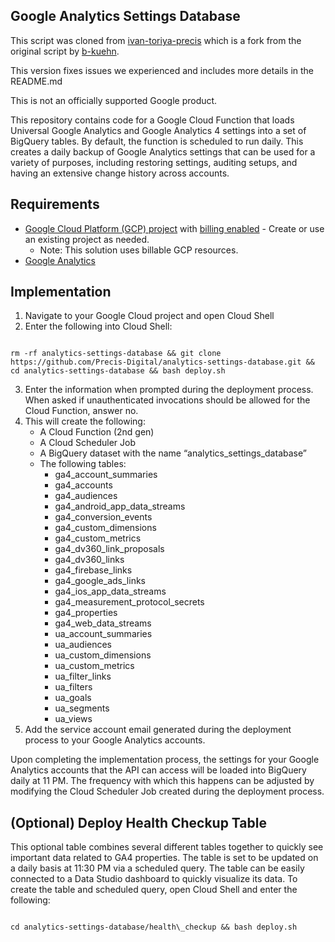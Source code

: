 ## Google Analytics Settings Database

This script was cloned from [ivan-toriya-precis](https://github.com/Precis-Digital/analytics-settings-database) which is a fork from the original script by [b-kuehn](https://github.com/google/analytics-settings-database).

This version fixes issues we experienced and includes more details in the README.md 

This is not an officially supported Google product.

This repository contains code for a Google Cloud Function that loads Universal Google Analytics and Google Analytics 4 settings into a set of BigQuery tables. By default, the function is scheduled to run daily. This creates a daily backup of Google Analytics settings that can be used for a variety of purposes, including restoring settings, auditing setups, and having an extensive change history across accounts.


## Requirements



*   [Google Cloud Platform (GCP) project](https://cloud.google.com/resource-manager/docs/creating-managing-projects) with [billing enabled](https://cloud.google.com/billing/docs/how-to/modify-project#enable-billing) - Create or use an existing project as needed.
    *   Note: This solution uses billable GCP resources.
*   [Google Analytics](https://analytics.google.com/analytics/web/)


## Implementation



1. Navigate to your Google Cloud project and open Cloud Shell
2. Enter the following into Cloud Shell:

```

rm -rf analytics-settings-database && git clone https://github.com/Precis-Digital/analytics-settings-database.git && cd analytics-settings-database && bash deploy.sh

```



3. Enter the information when prompted during the deployment process. When asked if unauthenticated invocations should be allowed for the Cloud Function, answer no.
4. This will create the following:
    *   A Cloud Function (2nd gen)
    *   A Cloud Scheduler Job
    *   A BigQuery dataset with the name “analytics\_settings\_database”
    *   The following tables:
        *   ga4\_account\_summaries
        *   ga4\_accounts
        *   ga4\_audiences
        *   ga4\_android\_app\_data\_streams
        *   ga4\_conversion\_events
        *   ga4\_custom\_dimensions
        *   ga4\_custom\_metrics
        *   ga4\_dv360\_link\_proposals
        *   ga4\_dv360\_links
        *   ga4\_firebase\_links
        *   ga4\_google\_ads\_links
        *   ga4\_ios\_app\_data\_streams
        *   ga4\_measurement\_protocol\_secrets
        *   ga4\_properties
        *   ga4\_web\_data\_streams
        *   ua\_account\_summaries
        *   ua\_audiences
        *   ua\_custom\_dimensions
        *   ua\_custom\_metrics
        *   ua\_filter\_links
        *   ua\_filters
        *   ua\_goals
        *   ua\_segments
        *   ua\_views
5. Add the service account email generated during the deployment process to your Google Analytics accounts.

Upon completing the implementation process, the settings for your Google Analytics accounts that the API can access will be loaded into BigQuery daily at 11 PM. The frequency with which this happens can be adjusted by modifying the Cloud Scheduler Job created during the deployment process.


## (Optional) Deploy Health Checkup Table

This optional table combines several different tables together to quickly see important data related to GA4 properties. The table is set to be updated on a daily basis at 11:30 PM via a scheduled query. The table can be easily connected to a Data Studio dashboard to quickly visualize its data. To create the table and scheduled query, open Cloud Shell and enter the following:

```

cd analytics-settings-database/health\_checkup && bash deploy.sh

```
